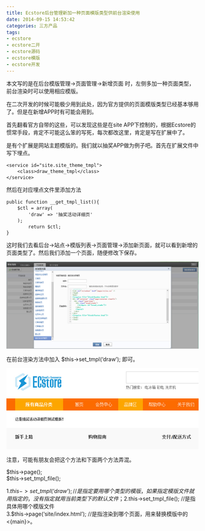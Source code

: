 ```yaml
---
title: Ecstore后台管理新加一种页面模版类型供前台渲染使用
date: 2014-09-15 14:53:42
categories: 三方产品
tags: 
- ecstore
- ecstore二开
- ecstore源码
- ecstore模版
- ecstore开发
---
```


本文写的是在后台模版管理→页面管理→新增页面 时，左侧多加一种页面类型，前台渲染时可以使用相应模版。

在二次开发的时候可能极少用到此处，因为官方提供的页面模版类型已经基本够用了。但是在新增APP时有可能会用到。

首先翻看官方自带的这些，可以发现这些是在site APP下控制的，根据Ecstore的惯常手段，肯定不可能这么笨的写死，每次都改这里，肯定是写在扩展中了。

是有个扩展是网站主题模版的。我们就以抽奖APP做为例子吧。首先在扩展文件中写下埋点。

```
<service id="site.site_theme_tmpl">
    <class>draw_theme_tmpl</class>
</service>
```

然后在对应埋点文件里添加方法

```
public function __get_tmpl_list(){
    $ctl = array(
        'draw' => '抽奖活动详细页'
    );
        return $ctl;
}
```

这时我们去看后台→站点→模版列表→页面管理→添加新页面，就可以看到新增的页面类型了。然后我们添加一个页面，随便修改下保存。

[![set_tmpl1](/images/2014/09/set_tmpl1.jpg)](/images/2014/09/set_tmpl1.jpg)

在前台渲染方法中加入 $this->set\_tmpl(‘draw’); 即可。

[![set_tmpl2](/images/2014/09/set_tmpl2.jpg)](/images/2014/09/set_tmpl2.jpg)

注意，可能有朋友会把这个方法和下面两个方法弄混。

$this->page();  
$this->set\_tmpl\_file();

1.$this->set\_tmpl(‘draw’); //是指定要用哪个类型的模版，如果指定模版文件就用指定的，没有指定就用当前类型下的默认文件；  
2.$this->set\_tmpl\_file(); //是指具体用哪个模版文件  
3.$this->page(‘site/index.html’); //是指渲染到哪个页面，用来替换模版中的<{main}>。
